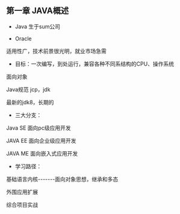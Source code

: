 ## 第一章 JAVA概述

* Java 生于sum公司

* Oracle

适用性广，技术前景很光明，就业市场急需

* 目标：一次编写，到处运行，兼容各种不同系结构的CPU、操作系统

面向对象

Java规范 jcp，jdk

最新的jdk8，长期的

* 三大分支：

Java SE 面向pc级应用开发

JAVA EE 面向企业级应用开发

JAVA ME 面向嵌入式应用开发

* 学习路径：

基础语言内核-------面向对象思想，继承和多态 

外围应用扩展

综合项目实战











































